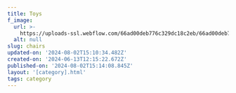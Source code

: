 ```yaml
---
title: Toys
f_image:
  url: >-
    https://uploads-ssl.webflow.com/66ad00deb776c329dc18c2eb/66ad00deb776c329dc18c32e_Mini_Snags_Product_Image_500px-removebg-preview.png
  alt: null
slug: chairs
updated-on: '2024-08-02T15:10:34.482Z'
created-on: '2024-06-13T12:15:22.672Z'
published-on: '2024-08-02T15:14:08.845Z'
layout: '[category].html'
tags: category
---
```



